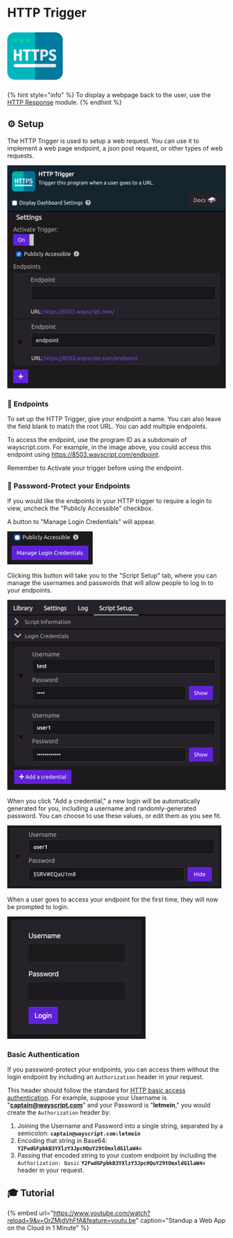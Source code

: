 # HTTP Trigger

![Trigger a function when a user goes to a URL.](../../.gitbook/assets/http%20%281%29.png)

{% hint style="info" %}
To display a webpage back to the user, use the [HTTP Response](../modules/http-response.md) module.
{% endhint %}

## ⚙ Setup

The HTTP Trigger is used to setup a web request. You can use it to implement a web page endpoint, a json post request, or other types of web requests.

![](../../.gitbook/assets/screen-shot-2019-09-09-at-8.57.49-am.png)

### 🔗 Endpoints

To set up the HTTP Trigger, give your endpoint a name. You can also leave the field blank to match the root URL. You can add multiple endpoints.

To access the endpoint, use the program ID as a subdomain of wayscript.com. For example, in the image above, you could access this endpoint using https://8503.wayscript.com/endpoint.

Remember to Activate your trigger before using the endpoint.

### 🔐 Password-Protect your Endpoints

If you would like the endpoints in your HTTP trigger to require a login to view, uncheck the "Publicly Accessible" checkbox.

A button to "Manage Login Credentials" will appear.

![Manage Login Credentials](../../.gitbook/assets/screen-shot-2019-09-09-at-8.59.56-am.png)

Clicking this button will take you to the "Script Setup" tab, where you can manage the usernames and passwords that will allow people to log in to your endpoints.

![Script Setup](../../.gitbook/assets/screen-shot-2019-09-09-at-9.01.25-am.png)

When you click "Add a credential," a new login will be automatically generated for you, including a username and randomly-generated password. You can choose to use these values, or edit them as you see fit.

![Username and randomly-generated password](../../.gitbook/assets/screen-shot-2019-09-09-at-9.04.12-am.png)

When a user goes to access your endpoint for the first time, they will now be prompted to login.

![Custom endpoint login prompt](../../.gitbook/assets/screen-shot-2019-09-09-at-9.07.16-am.png)

### Basic Authentication

If you password-protect your endpoints, you can access them without the login endpoint by including an `Authorization` header in your request.

This header should follow the standard for [HTTP basic access authentication](https://en.wikipedia.org/wiki/Basic_access_authentication). For example, suppose your Username is "**captain@wayscript.com**" and your Password is "**letmein**," you would create the `Authorization` header by:

1. Joining the Username and Password into a single string, separated by a semicolon: **`captain@wayscript.com:letmein`**
2. Encoding that string in Base64: **`Y2FwdGFpbkB3YXlzY3JpcHQuY29tOmxldG1laW4=`**
3. Passing that encoded string to your custom endpoint by including the `Authorization: Basic` **`Y2FwdGFpbkB3YXlzY3JpcHQuY29tOmxldG1laW4=`** header in your request.

## 🎓 Tutorial

{% embed url="https://www.youtube.com/watch?reload=9&v=OrZMjdVhFfA&feature=youtu.be" caption="Standup a Web App on the Cloud in 1 Minute" %}

